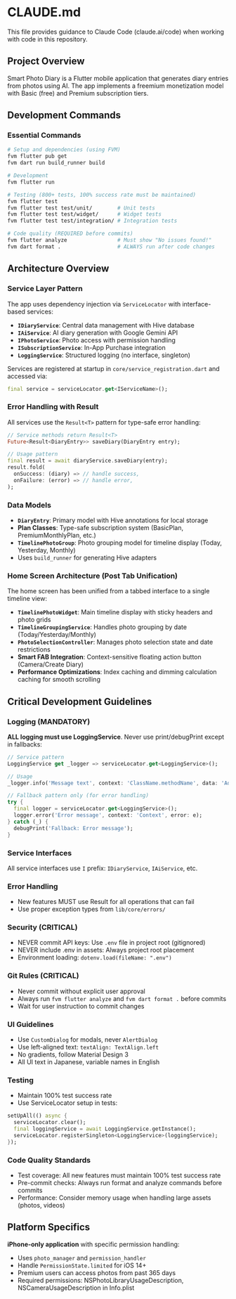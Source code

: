 # CLAUDE.md

This file provides guidance to Claude Code (claude.ai/code) when working with code in this repository.

## Project Overview

Smart Photo Diary is a Flutter mobile application that generates diary entries from photos using AI. The app implements a freemium monetization model with Basic (free) and Premium subscription tiers.

## Development Commands

### Essential Commands
```bash
# Setup and dependencies (using FVM)
fvm flutter pub get
fvm dart run build_runner build

# Development
fvm flutter run

# Testing (800+ tests, 100% success rate must be maintained)
fvm flutter test
fvm flutter test test/unit/        # Unit tests
fvm flutter test test/widget/      # Widget tests
fvm flutter test test/integration/ # Integration tests

# Code quality (REQUIRED before commits)
fvm flutter analyze                # Must show "No issues found!"
fvm dart format .                  # ALWAYS run after code changes
```

## Architecture Overview

### Service Layer Pattern
The app uses dependency injection via `ServiceLocator` with interface-based services:

- **`IDiaryService`**: Central data management with Hive database
- **`IAiService`**: AI diary generation with Google Gemini API
- **`IPhotoService`**: Photo access with permission handling
- **`ISubscriptionService`**: In-App Purchase integration
- **`LoggingService`**: Structured logging (no interface, singleton)

Services are registered at startup in `core/service_registration.dart` and accessed via:
```dart
final service = serviceLocator.get<IServiceName>();
```

### Error Handling with Result<T>
All services use the `Result<T>` pattern for type-safe error handling:
```dart
// Service methods return Result<T>
Future<Result<DiaryEntry>> saveDiary(DiaryEntry entry);

// Usage pattern
final result = await diaryService.saveDiary(entry);
result.fold(
  onSuccess: (diary) => // handle success,
  onFailure: (error) => // handle error,
);
```

### Data Models
- **`DiaryEntry`**: Primary model with Hive annotations for local storage
- **Plan Classes**: Type-safe subscription system (BasicPlan, PremiumMonthlyPlan, etc.)
- **`TimelinePhotoGroup`**: Photo grouping model for timeline display (Today, Yesterday, Monthly)
- Uses `build_runner` for generating Hive adapters

### Home Screen Architecture (Post Tab Unification)
The home screen has been unified from a tabbed interface to a single timeline view:

- **`TimelinePhotoWidget`**: Main timeline display with sticky headers and photo grids
- **`TimelineGroupingService`**: Handles photo grouping by date (Today/Yesterday/Monthly)
- **`PhotoSelectionController`**: Manages photo selection state and date restrictions
- **Smart FAB Integration**: Context-sensitive floating action button (Camera/Create Diary)
- **Performance Optimizations**: Index caching and dimming calculation caching for smooth scrolling

## Critical Development Guidelines

### Logging (MANDATORY)
**ALL logging must use LoggingService**. Never use print/debugPrint except in fallbacks:

```dart
// Service pattern
LoggingService get _logger => serviceLocator.get<LoggingService>();

// Usage
_logger.info('Message text', context: 'ClassName.methodName', data: 'Additional details');

// Fallback pattern only (for error handling)
try {
  final logger = serviceLocator.get<LoggingService>();
  logger.error('Error message', context: 'Context', error: e);
} catch (_) {
  debugPrint('Fallback: Error message');
}
```

### Service Interfaces
All service interfaces use `I` prefix: `IDiaryService`, `IAiService`, etc.

### Error Handling
- New features MUST use Result<T> for all operations that can fail
- Use proper exception types from `lib/core/errors/`

### Security (CRITICAL)
- NEVER commit API keys: Use `.env` file in project root (gitignored)
- NEVER include .env in assets: Always project root placement
- Environment loading: `dotenv.load(fileName: ".env")`

### Git Rules (CRITICAL)
- Never commit without explicit user approval
- Always run `fvm flutter analyze` and `fvm dart format .` before commits
- Wait for user instruction to commit changes

### UI Guidelines
- Use `CustomDialog` for modals, never `AlertDialog`
- Use left-aligned text: `textAlign: TextAlign.left`
- No gradients, follow Material Design 3
- All UI text in Japanese, variable names in English

### Testing
- Maintain 100% test success rate
- Use ServiceLocator setup in tests:
```dart
setUpAll(() async {
  serviceLocator.clear();
  final loggingService = await LoggingService.getInstance();
  serviceLocator.registerSingleton<LoggingService>(loggingService);
});
```

### Code Quality Standards
- Test coverage: All new features must maintain 100% test success rate
- Pre-commit checks: Always run format and analyze commands before commits
- Performance: Consider memory usage when handling large assets (photos, videos)

## Platform Specifics

**iPhone-only application** with specific permission handling:
- Uses `photo_manager` and `permission_handler`
- Handle `PermissionState.limited` for iOS 14+
- Premium users can access photos from past 365 days
- Required permissions: NSPhotoLibraryUsageDescription, NSCameraUsageDescription in Info.plist